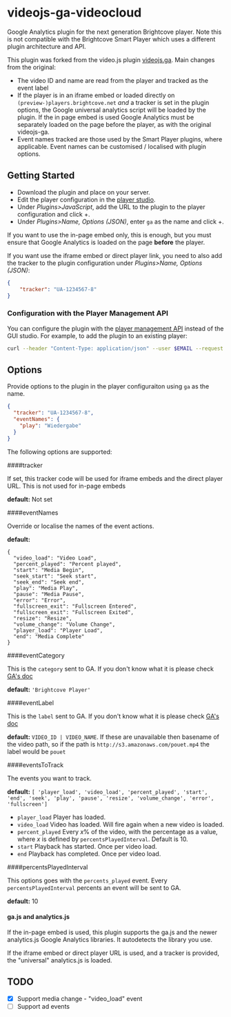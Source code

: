 # videojs-ga-videocloud

Google Analytics plugin for the next generation Brightcove player. Note this is not compatible with the Brightcove Smart Player which uses a different plugin architecture and API.

This plugin was forked from the video.js plugin [videojs.ga](https://github.com/mickey/videojs-ga). Main changes from the original:

- The video ID and name are read from the player and tracked as the event label
- If the player is in an iframe embed or loaded directly on `(preview-)players.brightcove.net` *and* a tracker is set in the plugin options, the Google universal analytics script will be loaded by the plugin. If the in page embed is used Google Analytics must be separately loaded on the page before the player, as with the original videojs-ga.
- Event names tracked are those used by the Smart Player plugins, where applicable. Event names can be customised / localised with plugin options.

## Getting Started
* Download the plugin and place on your server.
* Edit the player configuration in the [player studio](https://studio.brightcove.com/products/videocloud/players).
* Under _Plugins>JavaScript_, add the URL to the plugin to the player configuration and click +.
* Under _Plugins>Name, Options (JSON)_, enter `ga` as the name and click +.

If you want to use the in-page embed only, this is enough, but you must ensure that Google Analytics is loaded on the page **before** the player.

If you want use the iframe embed or direct player link, you need to also add the tracker to the plugin configuration under _Plugins>Name, Options (JSON)_:

```json
{
    "tracker": "UA-1234567-8"
}
```

### Configuration with the Player Management API

You can configure the plugin with the [player management API](http://docs.brightcove.com/en/video-cloud/player-management/index.html) instead of the GUI studio. For example, to add the plugin to an existing player:

```bash
curl --header "Content-Type: application/json" --user $EMAIL --request PATCH --data '{"scripts":["http://example.com/videojs.ga.videocloud.js"],"plugins":[{"name":"ga","options":{"tracker":"UA-1234567-8","eventNames":{"play":"Wiedergabe"}}}]}' https://players.api.brightcove.com/v1/accounts/$ACCOUNT_ID/players/$PLAYER_ID/configuration
```

## Options

Provide options to the plugin in the player configuraiton using `ga` as the name.

```json
{
  "tracker": "UA-1234567-8",
  "eventNames": {
    "play": "Wiedergabe"
  }
}
```

The following options are supported:

####tracker

If set, this tracker code will be used for iframe embeds and the direct player URL. This is not used for in-page embeds

**default:** Not set

####eventNames

Override or localise the names of the event actions.

**default:**
```
{
  "video_load": "Video Load",
  "percent_played": "Percent played",
  "start": "Media Begin",
  "seek_start": "Seek start",
  "seek_end": "Seek end",
  "play": "Media Play",
  "pause": "Media Pause",
  "error": "Error",
  "fullscreen_exit": "Fullscreen Entered",
  "fullscreen_exit": "Fullscreen Exited",
  "resize": "Resize",
  "volume_change": "Volume Change",
  "player_load": "Player Load",
  "end": "Media Complete"
}
```

####eventCategory

This is the ```category``` sent to GA. If you don't know what it is please check [GA's doc](https://developers.google.com/analytics/devguides/collection/gajs/eventTrackerGuide)

**default:** ```'Brightcove Player'```

####eventLabel

This is the ```label``` sent to GA. If you don't know what it is please check [GA's doc](https://developers.google.com/analytics/devguides/collection/gajs/eventTrackerGuide)

**default:** `VIDEO_ID | VIDEO_NAME`. If these are unavailable then basename of the video path, so if the path is ```http://s3.amazonaws.com/pouet.mp4``` the label would be ```pouet```

####eventsToTrack

The events you want to track.

**default:**
```[ 'player_load', 'video_load', 'percent_played', 'start', 'end', 'seek', 'play', 'pause', 'resize', 'volume_change', 'error', 'fullscreen']```

* `player_load` Player has loaded.
* `video_load` Video has loaded. Will fire again when a new video is loaded.
* `percent_played` Every *x*% of the video, with the percentage as a value, where *x* is defined by `percentsPlayedInterval`. Default is 10.
* `start` Playback has started. Once per video load.
* `end` Playback has completed. Once per video load.

####percentsPlayedInterval

This options goes with the ```percents_played``` event. Every ```percentsPlayedInterval``` percents an event will be sent to GA.

**default:** 10

#### ga.js and analytics.js

If the in-page embed is used, this plugin supports the ga.js and the newer analytics.js Google Analytics libraries. It autodetects the library you use.

If the iframe embed or direct player URL is used, and a tracker is provided, the "universal" analytics.js is loaded.

## TODO

- [x] Support media change - "video_load" event
- [ ] Support ad events
